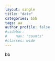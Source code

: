 ```yaml
---
layout: single
title: "date"
categories: bbb
tags: aa
author_profile: false
#sidebar:
#    nav: "counts"
#classes: wide
---
```


bb